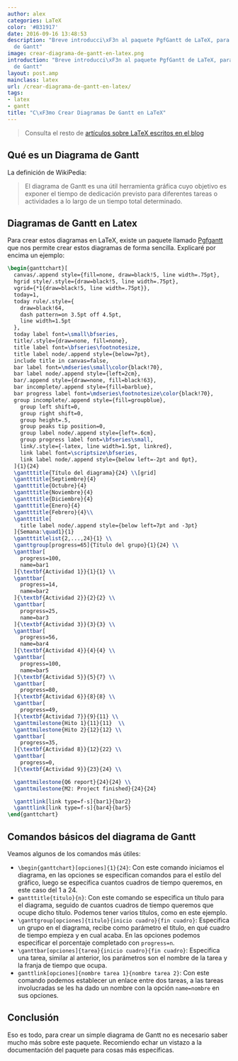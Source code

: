 ```yaml
---
author: alex
categories: LaTeX
color: '#B31917'
date: 2016-09-16 13:48:53
description: "Breve introducci\xF3n al paquete PgfGantt de LaTeX, para crear diagramas
  de Gantt"
image: crear-diagrama-de-gantt-en-latex.png
introduction: "Breve introducci\xF3n al paquete PgfGantt de LaTeX, para crear diagramas
  de Gantt"
layout: post.amp
mainclass: latex
url: /crear-diagrama-de-gantt-en-latex/
tags:
- latex
- gantt
title: "C\xF3mo Crear Diagramas De Gantt en LaTeX"
---
```


<figure>
  <amp-img on="tap:lightbox1" role="button" tabindex="0" layout="responsive" src="/img/crear-diagrama-de-gantt-en-latex.png" alt="{{ title }}" title="{{ title }}" width="800" height="335"></amp-img>
</figure>

> Consulta el resto de [artículos sobre LaTeX escritos en el blog](/categories/latex "Artículos sobre LaTeX")



## Qué es un Diagrama de Gantt

La definición de WikiPedia:

> El diagrama de Gantt es una útil herramienta gráfica cuyo objetivo es exponer el tiempo de dedicación previsto para diferentes tareas o actividades a lo largo de un tiempo total determinado.

<!--more--><!--ad-->

## Diagramas de Gantt en Latex

Para crear estos diagramas en LaTeX, existe un paquete llamado [Pgfgantt](http://bay.uchicago.edu/CTAN/graphics/pgf/contrib/pgfgantt/pgfgantt.pdf "Documentación de pgfgantt") que nos permite crear estos diagramas de forma sencilla. Explicaré por encima un ejemplo:

```latex
\begin{ganttchart}[
  canvas/.append style={fill=none, draw=black!5, line width=.75pt},
  hgrid style/.style={draw=black!5, line width=.75pt},
  vgrid={*1{draw=black!5, line width=.75pt}},
  today=1,
  today rule/.style={
    draw=black!64,
    dash pattern=on 3.5pt off 4.5pt,
    line width=1.5pt
  },
  today label font=\small\bfseries,
  title/.style={draw=none, fill=none},
  title label font=\bfseries\footnotesize,
  title label node/.append style={below=7pt},
  include title in canvas=false,
  bar label font=\mdseries\small\color{black!70},
  bar label node/.append style={left=2cm},
  bar/.append style={draw=none, fill=black!63},
  bar incomplete/.append style={fill=barblue},
  bar progress label font=\mdseries\footnotesize\color{black!70},
  group incomplete/.append style={fill=groupblue},
    group left shift=0,
    group right shift=0,
    group height=.5,
    group peaks tip position=0,
    group label node/.append style={left=.6cm},
    group progress label font=\bfseries\small,
    link/.style={-latex, line width=1.5pt, linkred},
    link label font=\scriptsize\bfseries,
    link label node/.append style={below left=-2pt and 0pt},
  ]{1}{24}
  \gantttitle{Título del diagrama}{24} \\[grid]
  \gantttitle{Septiembre}{4}
  \gantttitle{Octubre}{4}
  \gantttitle{Noviembre}{4}
  \gantttitle{Diciembre}{4}
  \gantttitle{Enero}{4}
  \gantttitle{Febrero}{4}\\
  \gantttitle[
    title label node/.append style={below left=7pt and -3pt}
  ]{Semana:\quad1}{1}
  \gantttitlelist{2,...,24}{1} \\
  \ganttgroup[progress=65]{Título del grupo}{1}{24} \\
  \ganttbar[
    progress=100,
    name=bar1
  ]{\textbf{Actividad 1}}{1}{1} \\
  \ganttbar[
    progress=14,
    name=bar2
  ]{\textbf{Actividad 2}}{2}{2} \\
  \ganttbar[
    progress=25,
    name=bar3
  ]{\textbf{Actividad 3}}{3}{3} \\
  \ganttbar[
    progress=56,
    name=bar4
  ]{\textbf{Actividad 4}}{4}{4} \\
  \ganttbar[
    progress=100,
    name=bar5
  ]{\textbf{Actividad 5}}{5}{7} \\
  \ganttbar[
    progress=80,
  ]{\textbf{Actividad 6}}{8}{8} \\
  \ganttbar[
    progress=49,
  ]{\textbf{Actividad 7}}{9}{11} \\
  \ganttmilestone{Hito 1}{11}{11}  \\
  \ganttmilestone{Hito 2}{12}{12} \\
  \ganttbar[
    progress=35,
  ]{\textbf{Actividad 8}}{12}{22} \\
  \ganttbar[
    progress=0,
  ]{\textbf{Actividad 9}}{23}{24} \\

  \ganttmilestone{Q6 report}{24}{24} \\
  \ganttmilestone{M2: Project finished}{24}{24}

  \ganttlink[link type=f-s]{bar1}{bar2}
  \ganttlink[link type=f-s]{bar4}{bar5}
\end{ganttchart}
```

## Comandos básicos del diagrama de Gantt

Veamos algunos de los comandos más útiles:

- `\begin{ganttchart}[opciones]{1}{24}`: Con este comando iniciamos el diagrama, en las opciones se especifican comandos para el estilo del gráfico, luego se especifica cuantos cuadros de tiempo queremos, en este caso del 1 a 24.
- `gantttitle{titulo}{n}`: Con este comando se especifica un título para el diagrama, seguido de cuantos cuadros de tiempo queremos que ocupe dicho título. Podemos tener varios títulos, como en este ejemplo.
- `\ganttgroup[opciones]{titulo}{inicio cuadro}{fin cuadro}`: Especifica un grupo en el diagrama, recibe como parámetro el título, en qué cuadro de tiempo empieza y en cual acaba. En las opciones podemos especificar el porcentaje completado con `progress=n`.
- `\ganttbar[opciones]{tarea}{inicio cuadro}{fin cuadro}`: Especifica una tarea, similar al anterior, los parámetros son el nombre de la tarea y la franja de tiempo que ocupa.
- `ganttlink[opciones]{nombre tarea 1}{nombre tarea 2}`: Con este comando podemos establecer un enlace entre dos tareas, a las tareas involucradas se les ha dado un nombre con la opción `name=nombre` en sus opciones.

## Conclusión

Eso es todo, para crear un simple diagrama de Gantt no es necesario saber mucho más sobre este paquete. Recomiendo echar un vistazo a la documentación del paquete para cosas más específicas.
